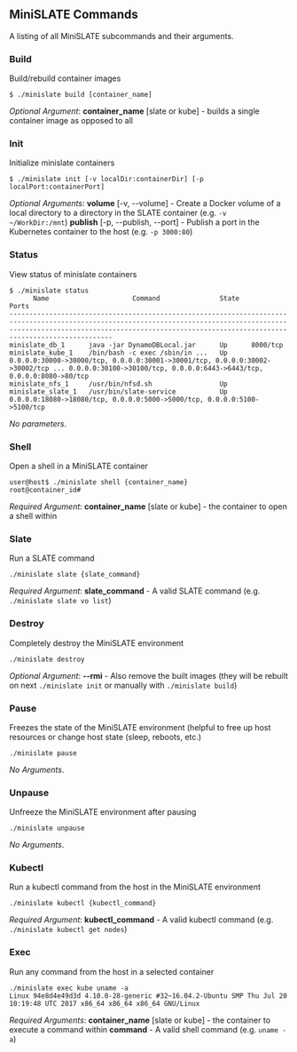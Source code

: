
## MiniSLATE Commands
A listing of all MiniSLATE subcommands and their arguments.

### Build
Build/rebuild container images
```
$ ./minislate build [container_name]
```
_Optional Argument_:
__container_name__ [slate or kube] - builds a single container image as opposed to all

### Init
Initialize minislate containers
```
$ ./minislate init [-v localDir:containerDir] [-p localPort:containerPort]
```
_Optional Arguments_:
__volume__ [-v, --volume] - Create a Docker volume of a local directory to a directory in the SLATE container (e.g. `-v ~/WorkDir:/mnt`)
__publish__ [-p, --publish, --port] - Publish a port in the Kubernetes container to the host (e.g. `-p 3000:80`)

### Status
View status of minislate containers
```
$ ./minislate status
      Name                     Command               State                                                                                        Ports                                                                                     
--------------------------------------------------------------------------------------------------------------------------------------------------------------------------------------------------------------------------------------------
minislate_db_1      java -jar DynamoDBLocal.jar      Up      8000/tcp                                                                                                                                                                       
minislate_kube_1    /bin/bash -c exec /sbin/in ...   Up      0.0.0.0:30000->30000/tcp, 0.0.0.0:30001->30001/tcp, 0.0.0.0:30002->30002/tcp ... 0.0.0.0:30100->30100/tcp, 0.0.0.0:6443->6443/tcp, 0.0.0.0:8080->80/tcp 
minislate_nfs_1     /usr/bin/nfsd.sh                 Up                                                                                                                                                                                     
minislate_slate_1   /usr/bin/slate-service           Up      0.0.0.0:18080->18080/tcp, 0.0.0.0:5000->5000/tcp, 0.0.0.0:5100->5100/tcp   
```
_No parameters_.

### Shell
Open a shell in a MiniSLATE container
```
user@host$ ./minislate shell {container_name}
root@container_id# 
```
_Required Argument_:
__container_name__ [slate or kube] - the container to open a shell within

### Slate
Run a SLATE command
```
./minislate slate {slate_command}
```
_Required Argument_:
__slate_command__ - A valid SLATE command (e.g. `./minislate slate vo list`)

### Destroy
Completely destroy the MiniSLATE environment
```
./minislate destroy
```
_Optional Argument_:
__-\-rmi__ - Also remove the built images (they will be rebuilt on next `./minislate init` or manually with `./minislate build`)

### Pause
Freezes the state of the MiniSLATE environment (helpful to free up host resources or change host state (sleep, reboots, etc.)
```
./minislate pause
```
_No Arguments_.

### Unpause
Unfreeze the MiniSLATE environment after pausing
```
./minislate unpause
```
_No Arguments_.

### Kubectl
Run a kubectl command from the host in the MiniSLATE environment
```
./minislate kubectl {kubectl_command}
```
_Required Argument_:
__kubectl_command__ - A valid kubectl command (e.g. `./minislate kubectl get nodes`)

### Exec
Run any command from the host in a selected container
```
./minislate exec kube uname -a
Linux 94e8d4e49d3d 4.10.0-28-generic #32~16.04.2-Ubuntu SMP Thu Jul 20 10:19:48 UTC 2017 x86_64 x86_64 x86_64 GNU/Linux
```
_Required Arguments_:
__container_name__ [slate or kube] - the container to execute a command within
__command__ - A valid shell command (e.g. `uname -a`)
